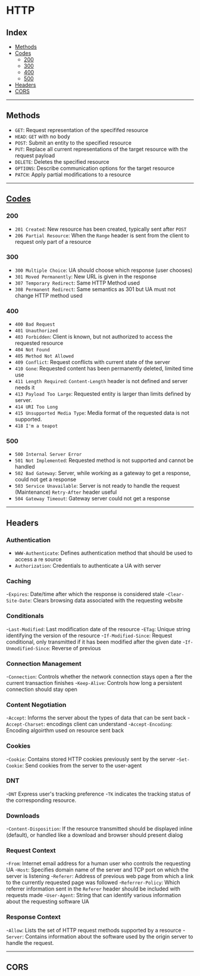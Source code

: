 <!-- omit in toc -->
# HTTP

<!-- omit in toc -->
## Index

- [Methods](#methods)
- [Codes](#codes)
  - [200](#200)
  - [300](#300)
  - [400](#400)
  - [500](#500)
- [Headers](#headers)
- [CORS](#cors)

---

## Methods

- `GET`: Request representation of the specififed resource
- `HEAD`: `GET` with no body
- `POST`: Submit an entity to the specified resource
- `PUT`: Replace all current representations of the target resource with the request payload
- `DELETE`: Deletes the specified resource
- `OPTIONS`: Describe communication options for the target resource
- `PATCH`: Apply partial modifications to a resource

---

## [Codes](https://developer.mozilla.org/en-US/docs/Web/HTTP/Status)

### 200

- `201 Created`: New resource has been created, typically sent after `POST`
- `206 Partial Resource`: When the `Range` header is sent from the client to request only part of a resource

### 300

- `300 Multiple Choice`: UA should choose which response (user chooses)
- `301 Moved Permanently`: New URL is given in the response
- `307 Temporary Redirect`: Same HTTP Method used
- `308 Permanent Redirect`: Same semantics as 301 but UA must not change HTTP method used

### 400

- `400 Bad Request`
- `401 Unauthorized`
- `403 Forbidden`: Client is known, but not authorized to access the requested resource
- `404 Not Found`
- `405 Method Not Allowed`
- `409 Conflict`: Request conflicts with current state of the server
- `410 Gone`: Requested content has been permanently deleted, limited time use
- `411 Length Required`: `Content-Length` header is not defined and server needs it
- `413 Payload Too Large`: Requested entity is larger than limits defined by server.
- `414 URI Too Long`
- `415 Unsupported Media Type`: Media format of the requested data is not supported.
- `418 I'm a teapot`

### 500

- `500 Internal Server Error`
- `501 Not Implemented`: Requested method is not supported and cannot be handled
- `502 Bad Gateway`: Server, while working as a gateway to get a response, could not get a response
- `503 Service Unavailable`: Server is not ready to handle the request (Maintenance) `Retry-After` header useful
- `504 Gateway Timeout`: Gateway server could not get a response

---

## Headers

<!-- omit in toc -->
### Authentication

- `WWW-Authenticate`: Defines authentication method that should be used to access a re source
- `Authorization`: Credentials to authenticate a UA with server

<!-- omit in toc -->
### Caching

-`Expires`: Date/time after which the response is considered stale
-`Clear-Site-Date`: Clears browsing data associated with the requesting website

<!-- omit in toc -->
### Conditionals

-`Last-Modified`: Last modification date of the resource
-`ETag`: Unique string identifying the version of the resource
-`If-Modified-Since`: Request conditional, only transmitted if it has been modified after the given date
-`If-Unmodified-Since`: Reverse of previous

<!-- omit in toc -->
### Connection Management

-`Connection`: Controls whether the network connection stays open a fter the current transaction finishes
-`Keep-Alive`: Controls how long a persistent connection should stay open

<!-- omit in toc -->
### Content Negotiation

-`Accept`: Informs the server about the types of data that can be sent back
-`Accept-Charset`: encodings client can understand
-`Accept-Encoding`: Encoding algoirthm used on resource sent back

<!-- omit in toc -->
### Cookies

-`Cookie`: Contains stored HTTP cookies previously sent by the server
-`Set-Cookie`: Send cookies from the server to the user-agent

<!-- omit in toc -->
### DNT

-`DNT` Express user's tracking preference
-`TK` indicates the tracking status of the corresponding resource.

<!-- omit in toc -->
### Downloads

-`Content-Disposition`: If the resource transmitted should be displayed inline (default), or handled like a download and browser should present dialog

<!-- omit in toc -->
### Request Context

-`From`: Internet email address for a human user who controls the requesting UA
-`Host`: Specifies domain name of the server and TCP port on which the server is listening
-`Referer`: Address of previous web page from which a link to the currently requested page was followed
-`Referrer-Policy`: Which referrer information sent in the `Referer` header should be included with requests made
-`User-Agent`: String that can identify various information about the requesting software UA

<!-- omit in toc -->
### Response Context

-`Allow`: Lists the set of HTTP request methods supported by a resource
-`Server`: Contains information about the software used by the origin server to handle the request.

---

## CORS
